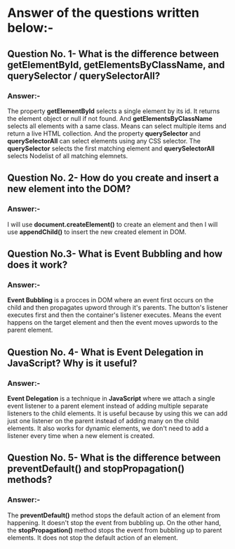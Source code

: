 # Answer of the questions written below:-

## Question No. 1- What is the difference between **getElementById, getElementsByClassName, and querySelector / querySelectorAll**?

### Answer:-
The property **getElementById** selects a single element by its id. It returns the element object or null if not found. And **getElementsByClassName** selects all elements with a same class. Means can select multiple items and return a live HTML collection. And the property **querySelector** and **querySelectorAll** can select elements using any CSS selector. The **querySelector** selects the first matching element and **querySelectorAll** selects Nodelist of all matching elemnets.

## Question No. 2- How do you **create and insert a new element into the DOM**?

### Answer:-
I will use **document.createElement()** to create an element and then I will use **appendChild()** to insert the new created element in DOM.

## Question No.3- What is **Event Bubbling** and how does it work?

### Answer:-
**Event Bubbling** is a procces in DOM where an event first occurs on the child and then propagates upword through it's parents. The button's listener executes first and then the container's listener executes. Means the event happens on the target element and then the event moves upwords to the parent element.

## Question No. 4- What is **Event Delegation** in JavaScript? Why is it useful?

### Answer:-
**Event Delegation** is a technique in **JavaScript** where we attach a single event listener to a parent element instead of adding multiple separate listeners to the child elements. It is useful because by using this we can add just one listener on the parent instead of adding many on the child elements. It also works for dynamic elements, we don't need to add a listener every time when a new element is created.

## Question No. 5- What is the difference between **preventDefault()** and **stopPropagation()** methods?

### Answer:-
The **preventDefault()** method stops the default action of an element from happening. It doesn't stop the event from bubbling up. On the other hand, the **stopPropagation()** method stops the event from bubbling up to parent elements. It does not stop the default action of an element.
